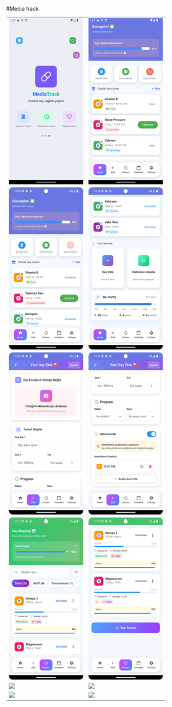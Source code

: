 #Media track

<table>
  <tr>
    <td><img src="project-images/splash_.png" width="200"/></td>
    <td><img src="project-images/home.png" width="200"/></td>
   
  </tr>
  <tr>
    <td><img src="project-images/2.png" width="200"/></td>
    <td><img src="project-images/3.png" width="200"/></td>
  
  </tr>
  <tr>
    <td><img src="project-images/4.png" width="200"/></td>
    <td><img src="project-images/5.png" width="200"/></td>
 
  </tr>
  <tr>
    <td><img src="project-images/6.png" width="200"/></td>
    <td><img src="project-images/7.png" width="200"/></td>

  </tr>
  <tr>
    <td><img src="project-images/17.png" width="200"/></td>
    <td><img src="project-images/18.png" width="200"/></td>

  </tr>
  <tr>
    <td><img src="project-images/21.png" width="200"/></td>
    <td><img src="project-images/22.png" width="200"/></td>
 
  </tr>
</table>



